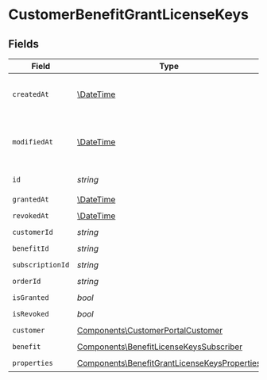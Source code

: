 # CustomerBenefitGrantLicenseKeys


## Fields

| Field                                                                                                        | Type                                                                                                         | Required                                                                                                     | Description                                                                                                  |
| ------------------------------------------------------------------------------------------------------------ | ------------------------------------------------------------------------------------------------------------ | ------------------------------------------------------------------------------------------------------------ | ------------------------------------------------------------------------------------------------------------ |
| `createdAt`                                                                                                  | [\DateTime](https://www.php.net/manual/en/class.datetime.php)                                                | :heavy_check_mark:                                                                                           | Creation timestamp of the object.                                                                            |
| `modifiedAt`                                                                                                 | [\DateTime](https://www.php.net/manual/en/class.datetime.php)                                                | :heavy_check_mark:                                                                                           | Last modification timestamp of the object.                                                                   |
| `id`                                                                                                         | *string*                                                                                                     | :heavy_check_mark:                                                                                           | The ID of the object.                                                                                        |
| `grantedAt`                                                                                                  | [\DateTime](https://www.php.net/manual/en/class.datetime.php)                                                | :heavy_check_mark:                                                                                           | N/A                                                                                                          |
| `revokedAt`                                                                                                  | [\DateTime](https://www.php.net/manual/en/class.datetime.php)                                                | :heavy_check_mark:                                                                                           | N/A                                                                                                          |
| `customerId`                                                                                                 | *string*                                                                                                     | :heavy_check_mark:                                                                                           | N/A                                                                                                          |
| `benefitId`                                                                                                  | *string*                                                                                                     | :heavy_check_mark:                                                                                           | N/A                                                                                                          |
| `subscriptionId`                                                                                             | *string*                                                                                                     | :heavy_check_mark:                                                                                           | N/A                                                                                                          |
| `orderId`                                                                                                    | *string*                                                                                                     | :heavy_check_mark:                                                                                           | N/A                                                                                                          |
| `isGranted`                                                                                                  | *bool*                                                                                                       | :heavy_check_mark:                                                                                           | N/A                                                                                                          |
| `isRevoked`                                                                                                  | *bool*                                                                                                       | :heavy_check_mark:                                                                                           | N/A                                                                                                          |
| `customer`                                                                                                   | [Components\CustomerPortalCustomer](../../Models/Components/CustomerPortalCustomer.md)                       | :heavy_check_mark:                                                                                           | N/A                                                                                                          |
| `benefit`                                                                                                    | [Components\BenefitLicenseKeysSubscriber](../../Models/Components/BenefitLicenseKeysSubscriber.md)           | :heavy_check_mark:                                                                                           | N/A                                                                                                          |
| `properties`                                                                                                 | [Components\BenefitGrantLicenseKeysProperties](../../Models/Components/BenefitGrantLicenseKeysProperties.md) | :heavy_check_mark:                                                                                           | N/A                                                                                                          |